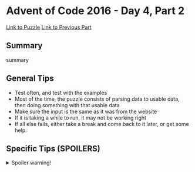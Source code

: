 # Advent of Code 2016 - Day 4, Part 2

[Link to Puzzle](https://adventofcode.com/2016/day/4#part2)
[Link to Previous Part](https://github.com/CodingAP/unofficial-aoc-syllabus/blob/main/years/2016/day4/part1.md)

## Summary
summary

## General Tips
- Test often, and test with the examples
- Most of the time, the puzzle consists of parsing data to usable data, then doing something with that usable data
- Make sure the input is the same as it was from the website
- If it is taking a while to run, it may not be working right
- If all else fails, either take a break and come back to it later, or get some help.

## Specific Tips (SPOILERS)
<details> <summary>Spoiler warning!</summary>

specific tips

</details>